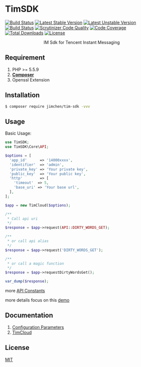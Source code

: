 # TimSDK

<p align="center">

[![Build Status](https://www.travis-ci.org/JimChenWYU/TimSDK.svg?branch=master)](https://www.travis-ci.org/JimChenWYU/TimSDK)
[![Latest Stable Version](https://poser.pugx.org/jimchen/tim-sdk/v/stable)](https://packagist.org/packages/jimchen/tim-sdk)
[![Latest Unstable Version](https://poser.pugx.org/jimchen/tim-sdk/v/unstable)](https://packagist.org/packages/jimchen/tim-sdk)
[![Build Status](https://scrutinizer-ci.com/g/JimChenWYU/TimSDK/badges/build.png?b=master)](https://scrutinizer-ci.com/g/JimChenWYU/TimSDK/build-status/master)
[![Scrutinizer Code Quality](https://scrutinizer-ci.com/g/JimChenWYU/TimSDK/badges/quality-score.png?b=master)](https://scrutinizer-ci.com/g/JimChenWYU/TimSDK/?branch=master)
[![Code Coverage](https://scrutinizer-ci.com/g/JimChenWYU/TimSDK/badges/coverage.png?b=master)](https://scrutinizer-ci.com/g/JimChenWYU/TimSDK/?branch=master)
[![Total Downloads](https://poser.pugx.org/jimchen/tim-sdk/downloads)](https://packagist.org/packages/jimchen/tim-sdk)
[![License](https://poser.pugx.org/jimchen/tim-sdk/license)](https://packagist.org/packages/jimchen/tim-sdk)

</p> 

<p align="center">
IM Sdk for Tencent Instant Messaging
</p>

## Requirement

1. PHP >= 5.5.9
2. **[Composer](https://getcomposer.org/)**
3. Openssl Extension

## Installation

```bash
$ composer require jimchen/tim-sdk -vvv
```

## Usage
Basic Usage:

```php
use TimSDK;
use TimSDK\Core\API;

$options = [
  'app_id'      => '14000xxxx',
  'identifier'  => 'admin',
  'private_key' => 'Your private key',
  'public_key'  => 'Your public key',
  'http'        => [
	'timeout'  => 5,
	'base_uri' => 'Your base url',
  ],
];

$app = new TimCloud($options);

/**
 * Call api uri
 */
$response = $app->request(API::DIRTY_WORDS_GET);

/**
 * or call api alias
 */
$response = $app->request('DIRTY_WORDS_GET');

/**
 * or call a magic function
 */
$response = $app->requestDirtyWordsGet();

var_dump($response);
```

more [API Constants](https://github.com/JimChenWYU/TimSDK/blob/master/src/Core/API.php)

more details focus on this [demo](https://github.com/JimChenWYU/TimSDK-example)

## Documentation

1. [Configuration Parameters](https://github.com/JimChenWYU/TimSDK/tree/master/docs/config.md)
2. [TimCloud](https://github.com/JimChenWYU/TimSDK/tree/master/docs/tim-cloud.md)

## License

[MIT](https://opensource.org/licenses/MIT/)